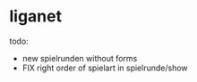 liganet
=======

todo:
* new spielrunden without forms
* FIX right order of spielart in spielrunde/show